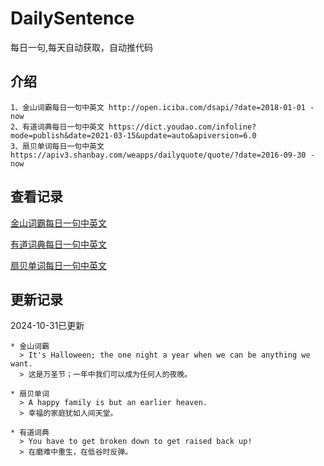 # DailySentence

每日一句,每天自动获取，自动推代码

## 介绍

```
1、金山词霸每日一句中英文 http://open.iciba.com/dsapi/?date=2018-01-01 - now
2、有道词典每日一句中英文 https://dict.youdao.com/infoline?mode=publish&date=2021-03-15&update=auto&apiversion=6.0
3、扇贝单词每日一句中英文 https://apiv3.shanbay.com/weapps/dailyquote/quote/?date=2016-09-30 - now
```

## 查看记录

[金山词霸每日一句中英文](./data/iciba/)

[有道词典每日一句中英文](./data/youdao/)

[扇贝单词每日一句中英文](./data/shanbay/)

## 更新记录
2024-10-31已更新 
```
* 金山词霸
  > It's Halloween; the one night a year when we can be anything we want.
  > 这是万圣节；一年中我们可以成为任何人的夜晚。

* 扇贝单词
  > A happy family is but an earlier heaven.
  > 幸福的家庭犹如人间天堂。

* 有道词典
  > You have to get broken down to get raised back up!
  > 在磨难中重生，在低谷时反弹。

```

